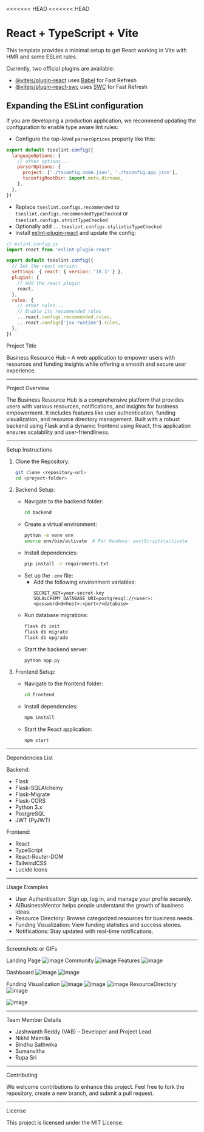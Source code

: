 <<<<<<< HEAD
<<<<<<< HEAD
# React + TypeScript + Vite


This template provides a minimal setup to get React working in Vite with HMR and some ESLint rules.

Currently, two official plugins are available:

- [@vitejs/plugin-react](https://github.com/vitejs/vite-plugin-react/blob/main/packages/plugin-react/README.md) uses [Babel](https://babeljs.io/) for Fast Refresh
- [@vitejs/plugin-react-swc](https://github.com/vitejs/vite-plugin-react-swc) uses [SWC](https://swc.rs/) for Fast Refresh

## Expanding the ESLint configuration

If you are developing a production application, we recommend updating the configuration to enable type aware lint rules:

- Configure the top-level `parserOptions` property like this:

```js
export default tseslint.config({
  languageOptions: {
    // other options...
    parserOptions: {
      project: ['./tsconfig.node.json', './tsconfig.app.json'],
      tsconfigRootDir: import.meta.dirname,
    },
  },
})
```

- Replace `tseslint.configs.recommended` to `tseslint.configs.recommendedTypeChecked` or `tseslint.configs.strictTypeChecked`
- Optionally add `...tseslint.configs.stylisticTypeChecked`
- Install [eslint-plugin-react](https://github.com/jsx-eslint/eslint-plugin-react) and update the config:

```js
// eslint.config.js
import react from 'eslint-plugin-react'

export default tseslint.config({
  // Set the react version
  settings: { react: { version: '18.3' } },
  plugins: {
    // Add the react plugin
    react,
  },
  rules: {
    // other rules...
    // Enable its recommended rules
    ...react.configs.recommended.rules,
    ...react.configs['jsx-runtime'].rules,
  },
})
```

Project Title

Business Resource Hub – A web application to empower users with resources and funding insights while offering a smooth and secure user experience.

---

Project Overview

The Business Resource Hub is a comprehensive platform that provides users with various resources, notifications, and insights for business empowerment. It includes features like user authentication, funding visualization, and resource directory management. Built with a robust backend using Flask and a dynamic frontend using React, this application ensures scalability and user-friendliness.

---

Setup Instructions

1. Clone the Repository:
   ```bash
   git clone <repository-url>
   cd <project-folder>
   ```

2. Backend Setup:
   - Navigate to the backend folder:
     ```bash
     cd backend
     ```
   - Create a virtual environment:
     ```bash
     python -m venv env
     source env/bin/activate  # For Windows: env\Scripts\activate
     ```
   - Install dependencies:
     ```bash
     pip install -r requirements.txt
     ```
   - Set up the `.env` file:
     - Add the following environment variables:
       ```
       SECRET_KEY=your-secret-key
       SQLALCHEMY_DATABASE_URI=postgresql://<user>:<password>@<host>:<port>/<database>
       ```
   - Run database migrations:
     ```bash
     flask db init
     flask db migrate
     flask db upgrade
     ```
   - Start the backend server:
     ```bash
     python app.py
     ```

3. Frontend Setup:
   - Navigate to the frontend folder:
     ```bash
     cd frontend
     ```
   - Install dependencies:
     ```bash
     npm install
     ```
   - Start the React application:
     ```bash
     npm start
     ```

---

Dependencies List

Backend:
- Flask
- Flask-SQLAlchemy
- Flask-Migrate
- Flask-CORS
- Python 3.x
- PostgreSQL
- JWT (PyJWT)

Frontend:
- React
- TypeScript
- React-Router-DOM
- TailwindCSS
- Lucide Icons

---

Usage Examples

- User Authentication: Sign up, log in, and manage your profile securely.
- AIBusinessMentor helps people understand the growth of business ideas.
- Resource Directory: Browse categorized resources for business needs.
- Funding Visualization: View funding statistics and success stories.
- Notifications: Stay updated with real-time notifications.

---

Screenshots or GIFs

Landing Page
![image](https://github.com/user-attachments/assets/44813040-29ab-44c9-a61e-234b18ba1bd2)
Community
![image](https://github.com/user-attachments/assets/d639b605-115b-4aa8-bdb3-7c4da72da2de)
Features
![image](https://github.com/user-attachments/assets/cf9bedea-5791-4d8c-96c9-cbd8f5290c7e)

Dashboard
![image](https://github.com/user-attachments/assets/b0161ec7-e615-4f3d-86e9-6693dc2c6b79)
![image](https://github.com/user-attachments/assets/b0ab4c63-7c68-416a-b642-02545ef61530)



Funding Visualization
![image](https://github.com/user-attachments/assets/8420b7cb-5b88-4418-9ac2-b4891f52a4ea)
![image](https://github.com/user-attachments/assets/2ff4e08d-92cf-4da5-a133-2cc744aeb5f2)
![image](https://github.com/user-attachments/assets/72cfb73f-3848-41d4-948f-a22ebf63a6a6)
ResourceDirectory
![image](https://github.com/user-attachments/assets/70453bd1-5d00-4ebf-91cb-bb29bd916526)

![image](https://github.com/user-attachments/assets/b2832f95-4d83-41fc-a94d-a868006ba78a)





---

Team Member Details

- Jashwanth Reddy (VAB) – Developer and Project Lead.
- Nikhil Mamilla
- Bindhu Sathwika
- Sumanvitha
- Rupa Sri

---

Contributing

We welcome contributions to enhance this project. Feel free to fork the repository, create a new branch, and submit a pull request.

---

License

This project is licensed under the MIT License.

